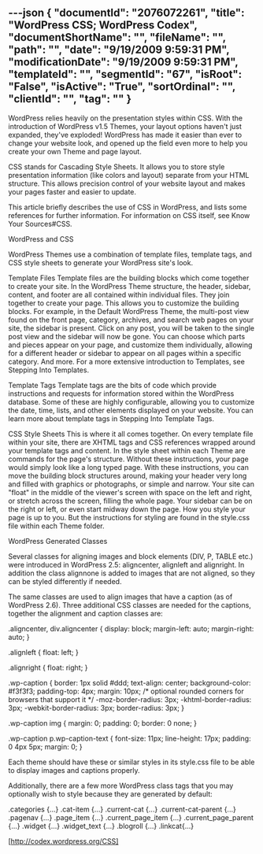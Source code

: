 ---json
{
  "documentId": "2076072261",
  "title": "WordPress CSS; WordPress Codex",
  "documentShortName": "",
  "fileName": "",
  "path": "",
  "date": "9/19/2009 9:59:31 PM",
  "modificationDate": "9/19/2009 9:59:31 PM",
  "templateId": "",
  "segmentId": "67",
  "isRoot": "False",
  "isActive": "True",
  "sortOrdinal": "",
  "clientId": "",
  "tag": ""
}
---

WordPress relies heavily on the presentation styles within CSS. With the introduction of WordPress v1.5 Themes, your layout options haven't just expanded, they've exploded! WordPress has made it easier than ever to change your website look, and opened up the field even more to help you create your own Theme and page layout.

CSS stands for Cascading Style Sheets. It allows you to store style presentation information (like colors and layout) separate from your HTML structure. This allows precision control of your website layout and makes your pages faster and easier to update.

This article briefly describes the use of CSS in WordPress, and lists some references for further information. For information on CSS itself, see Know Your Sources#CSS.

WordPress and CSS

WordPress Themes use a combination of template files, template tags, and CSS style sheets to generate your WordPress site's look.

Template Files 
    Template files are the building blocks which come together to create your site. In the WordPress Theme structure, the header, sidebar, content, and footer are all contained within individual files. They join together to create your page. This allows you to customize the building blocks. For example, in the Default WordPress Theme, the multi-post view found on the front page, category, archives, and search web pages on your site, the sidebar is present. Click on any post, you will be taken to the single post view and the sidebar will now be gone. You can choose which parts and pieces appear on your page, and customize them individually, allowing for a different header or sidebar to appear on all pages within a specific category. And more. For a more extensive introduction to Templates, see Stepping Into Templates. 

Template Tags 
    Template tags are the bits of code which provide instructions and requests for information stored within the WordPress database. Some of these are highly configurable, allowing you to customize the date, time, lists, and other elements displayed on your website. You can learn more about template tags in Stepping Into Template Tags. 

CSS Style Sheets 
    This is where it all comes together. On every template file within your site, there are XHTML tags and CSS references wrapped around your template tags and content. In the style sheet within each Theme are commands for the page's structure. Without these instructions, your page would simply look like a long typed page. With these instructions, you can move the building block structures around, making your header very long and filled with graphics or photographs, or simple and narrow. Your site can &quot;float&quot; in the middle of the viewer's screen with space on the left and right, or stretch across the screen, filling the whole page. Your sidebar can be on the right or left, or even start midway down the page. How you style your page is up to you. But the instructions for styling are found in the style.css file within each Theme folder. 

WordPress Generated Classes

Several classes for aligning images and block elements (DIV, P, TABLE etc.) were introduced in WordPress 2.5: aligncenter, alignleft and alignright. In addition the class alignnone is added to images that are not aligned, so they can be styled differently if needed.

The same classes are used to align images that have a caption (as of WordPress 2.6). Three additional CSS classes are needed for the captions, together the alignment and caption classes are:

.aligncenter,
div.aligncenter {
   display: block;
   margin-left: auto;
   margin-right: auto;
}

.alignleft {
   float: left;
}

.alignright {
   float: right;
}

.wp-caption {
   border: 1px solid #ddd;
   text-align: center;
   background-color: #f3f3f3;
   padding-top: 4px;
   margin: 10px;
   /* optional rounded corners for browsers that support it */
   -moz-border-radius: 3px;
   -khtml-border-radius: 3px;
   -webkit-border-radius: 3px;
   border-radius: 3px;
}

.wp-caption img {
   margin: 0;
   padding: 0;
   border: 0 none;
}

.wp-caption p.wp-caption-text {
   font-size: 11px;
   line-height: 17px;
   padding: 0 4px 5px;
   margin: 0;
}

Each theme should have these or similar styles in its style.css file to be able to display images and captions properly.

Additionally, there are a few more WordPress class tags that you may optionally wish to style because they are generated by default:

.categories {...}
.cat-item {...}
.current-cat {...}
.current-cat-parent {...}
.pagenav {...}
.page_item {...}
.current_page_item {...}
.current_page_parent {...}
.widget {...}
.widget_text {...}
.blogroll {...}
.linkcat{...}


[http://codex.wordpress.org/CSS]
